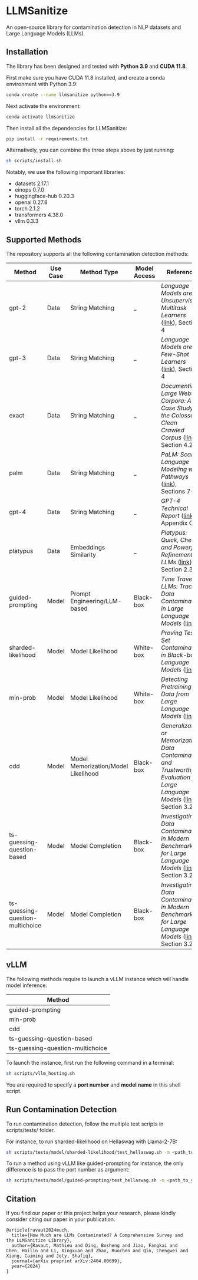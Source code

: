 # LLMSanitize
An open-source library for contamination detection in NLP datasets and Large Language Models (LLMs).  

## Installation
The library has been designed and tested with **Python 3.9** and **CUDA 11.8**.  

First make sure you have CUDA 11.8 installed, and create a conda environment with Python 3.9: 
```bash
conda create --name llmsanitize python==3.9
```

Next activate the environment:
```bash
conda activate llmsanitize
```

Then install all the dependencies for LLMSanitize:
```bash
pip install -r requirements.txt
```

Alternatively, you can combine the three steps above by just running:  
```bash
sh scripts/install.sh
```

Notably, we use the following important libraries:
- datasets 2.17.1
- einops 0.7.0
- huggingface-hub 0.20.3
- openai 0.27.8
- torch 2.1.2
- transformers 4.38.0
- vllm 0.3.3

## Supported Methods
The repository supports all the following contamination detection methods:

| **Method** | **Use Case** | **Method Type** | **Model Access** | **Reference** |  
|---|---|---|---|---|
| gpt-2 | Data | String Matching | _ | *Language Models are Unsupervised Multitask Learners* ([link](https://d4mucfpksywv.cloudfront.net/better-language-models/language_models_are_unsupervised_multitask_learners.pdf)), Section 4 |
| gpt-3 | Data | String Matching | _ | *Language Models are Few-Shot Learners* ([link](https://arxiv.org/abs/2005.14165)), Section 4 |
| exact | Data | String Matching | _ | *Documenting Large Webtext Corpora: A Case Study on the Colossal Clean Crawled Corpus* ([link](https://arxiv.org/abs/2104.08758)), Section 4.2 |
| palm | Data | String Matching | _ | *PaLM: Scaling Language Modeling with Pathways* ([link](https://arxiv.org/abs/2204.02311)), Sections 7-8 |
| gpt-4 | Data | String Matching | _ | *GPT-4 Technical Report* ([link](https://arxiv.org/abs/2303.08774)), Appendix C |
| platypus | Data | Embeddings Similarity | _ | *Platypus: Quick, Cheap, and Powerful Refinement of LLMs* ([link](https://arxiv.org/abs/2308.07317)), Section 2.3 |
| guided-prompting | Model | Prompt Engineering/LLM-based | Black-box | *Time Travel in LLMs: Tracing Data Contamination in Large Language Models* ([link](https://arxiv.org/abs/2308.08493)) |
| sharded-likelihood | Model | Model Likelihood | White-box | *Proving Test Set Contamination in Black-box Language Models* ([link](https://arxiv.org/abs/2310.17623)) |
| min-prob | Model | Model Likelihood | White-box | *Detecting Pretraining Data from Large Language Models* ([link](https://arxiv.org/abs/2310.16789)) |
| cdd | Model | Model Memorization/Model Likelihood | Black-box | *Generalization or Memorization: Data Contamination and Trustworthy Evaluation for Large Language Models* ([link](https://arxiv.org/abs/2402.15938)), Section 3.2 |
| ts-guessing-question-based | Model | Model Completion | Black-box | *Investigating Data Contamination in Modern Benchmarks for Large Language Models* ([link](https://arxiv.org/abs/2311.09783)), Section 3.2.1 |
| ts-guessing-question-multichoice | Model | Model Completion | Black-box | *Investigating Data Contamination in Modern Benchmarks for Large Language Models* ([link](https://arxiv.org/abs/2311.09783)), Section 3.2.2 |

## vLLM
The following methods require to launch a vLLM instance which will handle model inference:

| **Method** | 
|---|
| guided-prompting |
| min-prob |
| cdd |
| ts-guessing-question-based |
| ts-guessing-question-multichoice |

To launch the instance, first run the following command in a terminal: 
```bash
sh scripts/vllm_hosting.sh
```
You are required to specify a **port number** and **model name** in this shell script. 

## Run Contamination Detection
To run contamination detection, follow the multiple test scripts in scripts/tests/ folder.  

For instance, to run sharded-likelihood on Hellaswag with Llama-2-7B:
```bash
sh scripts/tests/model/sharded-likelihood/test_hellaswag.sh -m <path_to_your_llama-2-7b_folder> 
```

To run a method using vLLM like guided-prompting for instance, the only difference is to pass the port number as argument:
```bash
sh scripts/tests/model/guided-prompting/test_hellaswag.sh -m <path_to_your_llama-2-7b_folder> -p <port_number_from_your_vllm_instance>
```


## Citation

If you find our paper or this project helps your research, please kindly consider citing our paper in your publication.


```
@article{ravaut2024much,
  title={How Much are LLMs Contaminated? A Comprehensive Survey and the LLMSanitize Library},
  author={Ravaut, Mathieu and Ding, Bosheng and Jiao, Fangkai and Chen, Hailin and Li, Xingxuan and Zhao, Ruochen and Qin, Chengwei and Xiong, Caiming and Joty, Shafiq},
  journal={arXiv preprint arXiv:2404.00699},
  year={2024}
}
```
